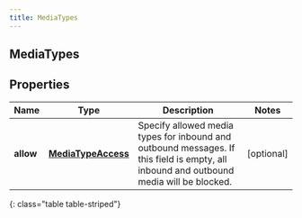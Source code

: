 ```yaml
---
title: MediaTypes
---
```


## MediaTypes

## Properties

| Name      | Type                                                           | Description                                                                                                                            | Notes      |
| --------- | -------------------------------------------------------------- | -------------------------------------------------------------------------------------------------------------------------------------- | ---------- |
| **allow** | <!----><!---->[**MediaTypeAccess**](MediaTypeAccess.md)<!----> | Specify allowed media types for inbound and outbound messages. If this field is empty, all inbound and outbound media will be blocked. | [optional] |

{: class="table table-striped"}
